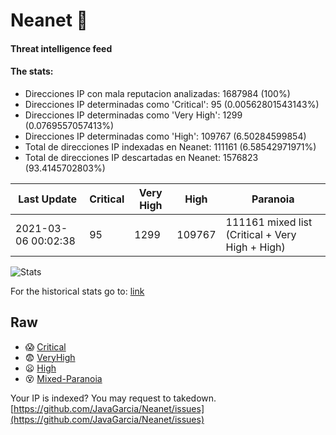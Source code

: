 # Neanet :hocho:
#### Threat intelligence feed
#### The stats:

- Direcciones IP con mala reputacion analizadas: 1687984 (100%)
- Direcciones IP determinadas como 'Critical':  95 (0.00562801543143%)
- Direcciones IP determinadas como 'Very High':  1299 (0.0769557057413%)
- Direcciones IP determinadas como 'High':  109767 (6.50284599854)
- Total de direcciones IP indexadas en Neanet:  111161 (6.58542971971%)
- Total de direcciones IP descartadas en Neanet:  1576823 (93.4145702803%)

| Last Update | Critical | Very High | High | Paranoia |
| --- | --- | --- | --- | --- |
| 2021-03-06 00:02:38 | 95 | 1299 | 109767 | 111161 mixed list (Critical + Very High + High)|

![Stats](https://docs.google.com/spreadsheets/d/e/2PACX-1vSnaNMIXVabIpDJjufMlzH7poXnshF3mgd8Is1g9ytUEzVsP5my4Trn8f-xkoLLQ38xpL3HtmUexLo6/pubchart?oid=501124687&format=image)

For the historical stats go to: [link](/stats.csv)
## Raw
- :scream: [Critical](https://raw.githubusercontent.com/JavaGarcia/Neanet/master/blacklists/neanet_critical.txt)
- :fearful: [VeryHigh](https://raw.githubusercontent.com/JavaGarcia/Neanet/master/blacklists/neanet_veryHigh.txtt)
- :frowning: [High](https://raw.githubusercontent.com/JavaGarcia/Neanet/master/blacklists/neanet_high.txt)
- :dizzy_face: [Mixed-Paranoia](https://raw.githubusercontent.com/JavaGarcia/Neanet/master/blacklists/neanet_all.txt)


Your IP is indexed? You may request to takedown. [https://github.com/JavaGarcia/Neanet/issues](https://github.com/JavaGarcia/Neanet/issues)
















































































































































































































































































































































































































































































































































































































































































































































































































































































































































































































































































































































































































































































































































































































































































































































































































































































































































































































































































































































































































































































































































































































































































































































































































































































































































































































































































































































































































































































































































































































































































































































































































































































































































































































































































































































































































































































































































































































































































































































































































































































































































































































































































































































































































































































































































































































































































































































































































































